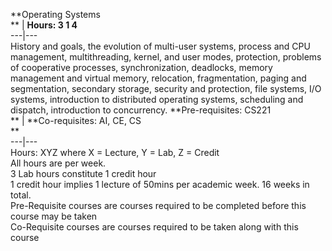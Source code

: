 **Operating Systems  
** | **Hours: 3 1 4**  
---|---  
History and goals, the evolution of multi-user systems, process and CPU management, multithreading, kernel, and user modes, protection, problems of cooperative processes, synchronization, deadlocks, memory management and virtual memory, relocation, fragmentation, paging and segmentation, secondary storage, security and protection, file systems, I/O systems, introduction to distributed operating systems, scheduling and dispatch, introduction to concurrency. 
**Pre-requisites: CS221  
** | **Co-requisites: AI, CE, CS  
**  
---|---  
Hours: XYZ where X = Lecture, Y = Lab, Z = Credit  
All hours are per week.  
3 Lab hours constitute 1 credit hour  
1 credit hour implies 1 lecture of 50mins per academic week. 16 weeks in total.  
Pre-Requisite courses are courses required to be completed before this course may be taken  
Co-Requisite courses are courses required to be taken along with this course
